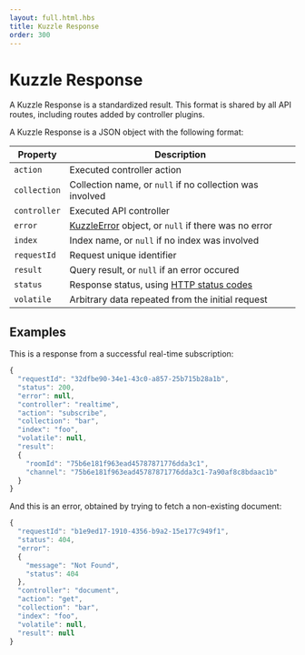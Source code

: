 ```yaml
---
layout: full.html.hbs
title: Kuzzle Response
order: 300
---
```


# Kuzzle Response

A Kuzzle Response is a standardized result. This format is shared by all API routes, including routes added by controller plugins.

A Kuzzle Response is a JSON object with the following format:

| Property | Description |
|----------|-------------|
| `action` | Executed controller action
| `collection` | Collection name, or `null` if no collection was involved |
| `controller` | Executed API controller |
| `error` | [KuzzleError]({{site_base_path}}api/1/essentials/errors) object, or `null` if there was no error |
| `index` | Index name, or `null` if no index was involved |
| `requestId` | Request unique identifier |
| `result` | Query result, or `null` if an error occured |
| `status` | Response status, using [HTTP status codes](https://en.wikipedia.org/wiki/List_of_HTTP_status_codes) |
| `volatile` | Arbitrary data repeated from the initial request |


## Examples

This is a response from a successful real-time subscription:

```javascript
{
  "requestId": "32dfbe90-34e1-43c0-a857-25b715b28a1b",
  "status": 200,
  "error": null,
  "controller": "realtime",
  "action": "subscribe",
  "collection": "bar",
  "index": "foo",
  "volatile": null,
  "result":
  {
    "roomId": "75b6e181f963ead45787871776dda3c1",
    "channel": "75b6e181f963ead45787871776dda3c1-7a90af8c8bdaac1b"
  }
}
```

And this is an error, obtained by trying to fetch a non-existing document:

```javascript
{
  "requestId": "b1e9ed17-1910-4356-b9a2-15e177c949f1",
  "status": 404,
  "error":
  {
    "message": "Not Found",
    "status": 404
  },
  "controller": "document",
  "action": "get",
  "collection": "bar",
  "index": "foo",
  "volatile": null,
  "result": null
}
```
